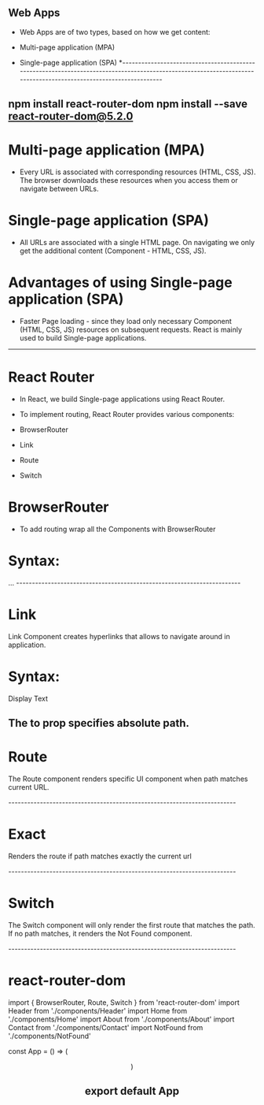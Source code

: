 ## Web Apps

* Web Apps are of two types, based on how we get content:

* Multi-page application (MPA)
* Single-page application (SPA)
*-----------------------------------------------------------------------------------------------------------------------------------------------------------------

npm install react-router-dom
npm install --save react-router-dom@5.2.0
------------------------------------------------------------------------------------------------------------------------------------------------------------------


# Multi-page application (MPA)

* Every URL is associated with corresponding resources (HTML, CSS, JS).
The browser downloads these resources when you access them or navigate between URLs.

#  Single-page application (SPA)
 
* All URLs are associated with a single HTML page.
On navigating we only get the additional content (Component - HTML, CSS, JS).

#  Advantages of using Single-page application (SPA)

* Faster Page loading - since they load only necessary Component (HTML, CSS, JS) resources on subsequent requests.
React is mainly used to build Single-page applications.
------------------------------------------------------------------------

 # React Router

 * In React, we build Single-page applications using React Router.

* To implement routing, React Router provides various components:

* BrowserRouter
* Link
* Route
* Switch

# BrowserRouter

* To add routing wrap all the Components with BrowserRouter

# Syntax:

<BrowserRouter>
  <Component 1>
  <Component 2>
  ... 
</BrowserRouter>
-----------------------------------------------------------------------

# Link

Link Component creates hyperlinks that allows to navigate around in application.


# Syntax:

<Link to="Path"> Display Text</Link>

The to prop specifies absolute path.
------------------------------------------------------------------------


# Route

The Route component renders specific UI component when path matches current URL.

<Route path="Path" component={Component} />
------------------------------------------------------------------------

#  Exact

Renders the route if path matches exactly the current url

<Route exact path="Path1" component={Component1} />
------------------------------------------------------------------------

#  Switch

The Switch component will only render the first route that matches the path. If no path matches, it renders the Not Found component.

<Switch>
  <Route path="Path1" component={Component1} />
  <Route path="Path2" component={Component2} />
 <Route component={NotFound} />
</Switch>
------------------------------------------------------------------------

# react-router-dom


import { BrowserRouter, Route, Switch } from 'react-router-dom'
import Header from './components/Header'
import Home from './components/Home'
import About from './components/About'
import Contact from './components/Contact'
import NotFound from './components/NotFound'

const App = () => (
  <BrowserRouter>
    <Header />
    <Switch>
      <Route exact path="/" component={Home} />
      <Route exact path="/about" component={About} />
      <Route exact path="/contact" component={Contact} />
      <Route component={NotFound} />
    </Switch>
  </BrowserRouter>
)

export default App
------------------------------------------------------------------------
